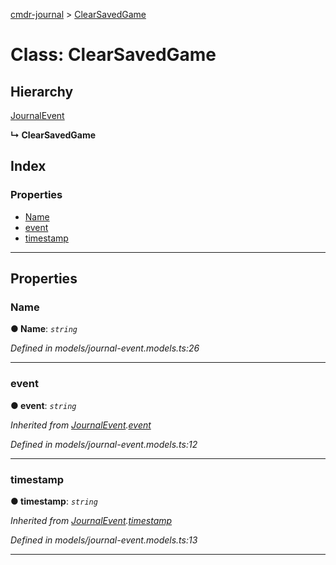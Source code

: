 [cmdr-journal](../README.md) > [ClearSavedGame](../classes/clearsavedgame.md)



# Class: ClearSavedGame

## Hierarchy


 [JournalEvent](journalevent.md)

**↳ ClearSavedGame**







## Index

### Properties

* [Name](clearsavedgame.md#name)
* [event](clearsavedgame.md#event)
* [timestamp](clearsavedgame.md#timestamp)



---
## Properties
<a id="name"></a>

###  Name

**●  Name**:  *`string`* 

*Defined in models/journal-event.models.ts:26*





___

<a id="event"></a>

###  event

**●  event**:  *`string`* 

*Inherited from [JournalEvent](journalevent.md).[event](journalevent.md#event)*

*Defined in models/journal-event.models.ts:12*





___

<a id="timestamp"></a>

###  timestamp

**●  timestamp**:  *`string`* 

*Inherited from [JournalEvent](journalevent.md).[timestamp](journalevent.md#timestamp)*

*Defined in models/journal-event.models.ts:13*





___


